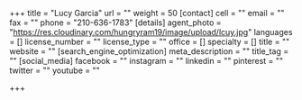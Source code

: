 +++
title = "Lucy Garcia"
url = ""
weight = 50
[contact]
cell = ""
email = ""
fax = ""
phone = "210-636-1783"
[details]
agent_photo = "https://res.cloudinary.com/hungryram19/image/upload/lcuy.jpg"
languages = []
license_number = ""
license_type = ""
office = []
specialty = []
title = ""
website = ""
[search_engine_optimization]
meta_description = ""
title_tag = ""
[social_media]
facebook = ""
instagram = ""
linkedin = ""
pinterest = ""
twitter = ""
youtube = ""

+++

